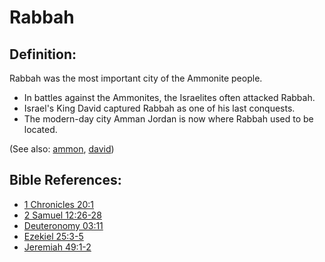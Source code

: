 # Rabbah #

## Definition: ##

Rabbah was the most important city of the Ammonite people.

* In battles against the Ammonites, the Israelites often attacked Rabbah.
* Israel's King David captured Rabbah as one of his last conquests.
* The modern-day city Amman Jordan is now where Rabbah used to be located.

(See also: [ammon](../other/ammon.md), [david](../other/david.md))

## Bible References: ##

* [1 Chronicles 20:1](https://door43.org/en/bible/notes/1ch/20/01)
* [2 Samuel 12:26-28](https://door43.org/en/bible/notes/2sa/12/26)
* [Deuteronomy 03:11](https://door43.org/en/bible/notes/deu/03/11)
* [Ezekiel 25:3-5](https://door43.org/en/bible/notes/ezk/25/03)
* [Jeremiah 49:1-2](https://door43.org/en/bible/notes/jer/49/01)

